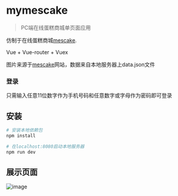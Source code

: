 # mymescake

> PC端在线蛋糕商城单页面应用

仿制于在线蛋糕商城[mescake](http://www.mescake.com).

Vue + Vue-router + Vuex

图片来源于[mescake](http://www.mescake.com)网站，数据来自本地服务器上data.json文件

### 登录

只需输入任意11位数字作为手机号码和任意数字或字母作为密码即可登录

## 安装

``` bash
# 安装本地依赖包
npm install

# 在localhost:8080启动本地服务器
npm run dev
```

## 展示页面

![image](https://github.com/rechenai/my-vue-mescake/blob/master/Gif/dome.gif)
